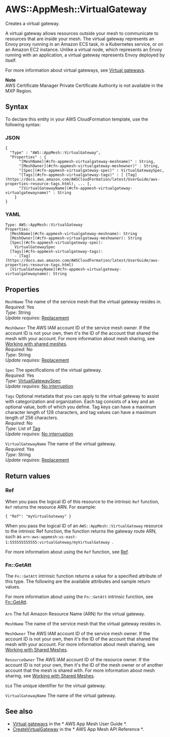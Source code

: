 # AWS::AppMesh::VirtualGateway<a name="aws-resource-appmesh-virtualgateway"></a>

Creates a virtual gateway\.

A virtual gateway allows resources outside your mesh to communicate to resources that are inside your mesh\. The virtual gateway represents an Envoy proxy running in an Amazon ECS task, in a Kubernetes service, or on an Amazon EC2 instance\. Unlike a virtual node, which represents an Envoy running with an application, a virtual gateway represents Envoy deployed by itself\.

For more information about virtual gateways, see [Virtual gateways](https://docs.aws.amazon.com/app-mesh/latest/userguide/virtual_gateways.html)\. 

**Note**  
AWS Certificate Manager Private Certificate Authority is not available in the MXP Region\.

## Syntax<a name="aws-resource-appmesh-virtualgateway-syntax"></a>

To declare this entity in your AWS CloudFormation template, use the following syntax:

### JSON<a name="aws-resource-appmesh-virtualgateway-syntax.json"></a>

```
{
  "Type" : "AWS::AppMesh::VirtualGateway",
  "Properties" : {
      "[MeshName](#cfn-appmesh-virtualgateway-meshname)" : String,
      "[MeshOwner](#cfn-appmesh-virtualgateway-meshowner)" : String,
      "[Spec](#cfn-appmesh-virtualgateway-spec)" : VirtualGatewaySpec,
      "[Tags](#cfn-appmesh-virtualgateway-tags)" : [ [Tag](https://docs.aws.amazon.com/AWSCloudFormation/latest/UserGuide/aws-properties-resource-tags.html), ... ],
      "[VirtualGatewayName](#cfn-appmesh-virtualgateway-virtualgatewayname)" : String
    }
}
```

### YAML<a name="aws-resource-appmesh-virtualgateway-syntax.yaml"></a>

```
Type: AWS::AppMesh::VirtualGateway
Properties: 
  [MeshName](#cfn-appmesh-virtualgateway-meshname): String
  [MeshOwner](#cfn-appmesh-virtualgateway-meshowner): String
  [Spec](#cfn-appmesh-virtualgateway-spec): 
    VirtualGatewaySpec
  [Tags](#cfn-appmesh-virtualgateway-tags): 
    - [Tag](https://docs.aws.amazon.com/AWSCloudFormation/latest/UserGuide/aws-properties-resource-tags.html)
  [VirtualGatewayName](#cfn-appmesh-virtualgateway-virtualgatewayname): String
```

## Properties<a name="aws-resource-appmesh-virtualgateway-properties"></a>

`MeshName`  <a name="cfn-appmesh-virtualgateway-meshname"></a>
The name of the service mesh that the virtual gateway resides in\.  
*Required*: Yes  
*Type*: String  
*Update requires*: [Replacement](https://docs.aws.amazon.com/AWSCloudFormation/latest/UserGuide/using-cfn-updating-stacks-update-behaviors.html#update-replacement)

`MeshOwner`  <a name="cfn-appmesh-virtualgateway-meshowner"></a>
The AWS IAM account ID of the service mesh owner\. If the account ID is not your own, then it's the ID of the account that shared the mesh with your account\. For more information about mesh sharing, see [Working with shared meshes](https://docs.aws.amazon.com/app-mesh/latest/userguide/sharing.html)\.  
*Required*: No  
*Type*: String  
*Update requires*: [Replacement](https://docs.aws.amazon.com/AWSCloudFormation/latest/UserGuide/using-cfn-updating-stacks-update-behaviors.html#update-replacement)

`Spec`  <a name="cfn-appmesh-virtualgateway-spec"></a>
The specifications of the virtual gateway\.  
*Required*: Yes  
*Type*: [VirtualGatewaySpec](aws-properties-appmesh-virtualgateway-virtualgatewayspec.md)  
*Update requires*: [No interruption](https://docs.aws.amazon.com/AWSCloudFormation/latest/UserGuide/using-cfn-updating-stacks-update-behaviors.html#update-no-interrupt)

`Tags`  <a name="cfn-appmesh-virtualgateway-tags"></a>
Optional metadata that you can apply to the virtual gateway to assist with categorization and organization\. Each tag consists of a key and an optional value, both of which you define\. Tag keys can have a maximum character length of 128 characters, and tag values can have a maximum length of 256 characters\.  
*Required*: No  
*Type*: List of [Tag](https://docs.aws.amazon.com/AWSCloudFormation/latest/UserGuide/aws-properties-resource-tags.html)  
*Update requires*: [No interruption](https://docs.aws.amazon.com/AWSCloudFormation/latest/UserGuide/using-cfn-updating-stacks-update-behaviors.html#update-no-interrupt)

`VirtualGatewayName`  <a name="cfn-appmesh-virtualgateway-virtualgatewayname"></a>
The name of the virtual gateway\.  
*Required*: Yes  
*Type*: String  
*Update requires*: [Replacement](https://docs.aws.amazon.com/AWSCloudFormation/latest/UserGuide/using-cfn-updating-stacks-update-behaviors.html#update-replacement)

## Return values<a name="aws-resource-appmesh-virtualgateway-return-values"></a>

### Ref<a name="aws-resource-appmesh-virtualgateway-return-values-ref"></a>

 When you pass the logical ID of this resource to the intrinsic `Ref` function, `Ref` returns the resource ARN\. For example:

 `{ "Ref": "myVirtualGateway" }` 

When you pass the logical ID of an `AWS::AppMesh::VirtualGateway` resource to the intrinsic Ref function, the function returns the gateway route ARN, such as `arn:aws:appmesh:us-east-1:555555555555:virtualGateway/myVirtualGateway `\.

For more information about using the `Ref` function, see [Ref](https://docs.aws.amazon.com/AWSCloudFormation/latest/UserGuide/intrinsic-function-reference-ref.html)\.

### Fn::GetAtt<a name="aws-resource-appmesh-virtualgateway-return-values-fn--getatt"></a>

The `Fn::GetAtt` intrinsic function returns a value for a specified attribute of this type\. The following are the available attributes and sample return values\.

For more information about using the `Fn::GetAtt` intrinsic function, see [Fn::GetAtt](https://docs.aws.amazon.com/AWSCloudFormation/latest/UserGuide/intrinsic-function-reference-getatt.html)\.

#### <a name="aws-resource-appmesh-virtualgateway-return-values-fn--getatt-fn--getatt"></a>

`Arn`  <a name="Arn-fn::getatt"></a>
The full Amazon Resource Name \(ARN\) for the virtual gateway\.

`MeshName`  <a name="MeshName-fn::getatt"></a>
The name of the service mesh that the virtual gateway resides in\.

`MeshOwner`  <a name="MeshOwner-fn::getatt"></a>
The AWS IAM account ID of the service mesh owner\. If the account ID is not your own, then it's the ID of the account that shared the mesh with your account\. For more information about mesh sharing, see [Working with Shared Meshes](https://docs.aws.amazon.com/app-mesh/latest/userguide/sharing.html)\.

`ResourceOwner`  <a name="ResourceOwner-fn::getatt"></a>
The AWS IAM account ID of the resource owner\. If the account ID is not your own, then it's the ID of the mesh owner or of another account that the mesh is shared with\. For more information about mesh sharing, see [Working with Shared Meshes](https://docs.aws.amazon.com/app-mesh/latest/userguide/sharing.html)\.

`Uid`  <a name="Uid-fn::getatt"></a>
The unique identifier for the virtual gateway\.

`VirtualGatewayName`  <a name="VirtualGatewayName-fn::getatt"></a>
The name of the virtual gateway\.

## See also<a name="aws-resource-appmesh-virtualgateway--seealso"></a>
+  [Virtual gateways](https://docs.aws.amazon.com/app-mesh/latest/userguide/virtual_gateways.html) in the * AWS App Mesh User Guide *\.
+  [CreateVirtualGateway](https://docs.aws.amazon.com/app-mesh/latest/APIReference/API_CreateVirtualGateway.html) in the * AWS App Mesh API Reference *\.